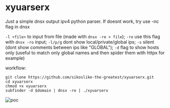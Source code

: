 # xyuarserx
Just a simple dnsx output ipv4 python parser.
If doesnt work, try use -nc flag in dnsx

`-l <file>` to input from file (made with `dnsx -re > file`);
`-ro` use this flag with `dnsx -ro` input;
`-l/p/g` dont show local/private/global ips;
`-s` silent (dont show comments between ips like "GLOBAL");
`-d` flag to show hosts only (useful to match only global names and then spider them with httpx for example)

workflow:
```
git clone https://github.com/sikoslike-the-greatest/xyuarserx.git
cd xyuarserx
chmod +x xyuarserx
subfinder -d $domain | dnsx -re | ./xyuarserx
```
![poc](poc.gif)
